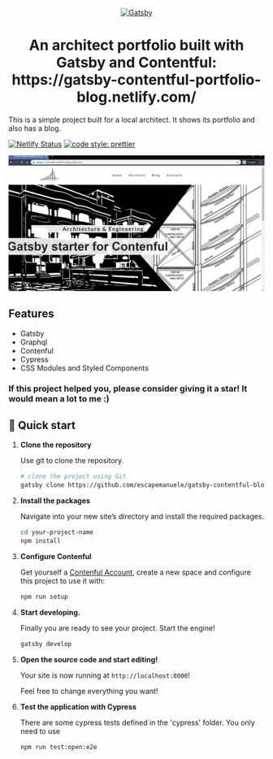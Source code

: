 <p align="center">
  <a href="https://www.gatsbyjs.org">
    <img alt="Gatsby" src="https://www.gatsbyjs.org/monogram.svg" width="60" />
  </a>
</p>
<h1 align="center">
  An architect portfolio built with Gatsby and Contentful: https://gatsby-contentful-portfolio-blog.netlify.com/
</h1>

This is a simple project built for a local architect. It shows its portfolio and also has a blog.

[![Netlify Status](https://api.netlify.com/api/v1/badges/a46337b9-2b45-492c-8de3-da64485eebc3/deploy-status)](https://app.netlify.com/sites/studioassociatofusignani/deploys)
[![code style: prettier](https://img.shields.io/badge/code_style-prettier-ff69b4.svg?style=flat-square)](https://github.com/prettier/prettier)

![Gatsby Starter Mate logo](./media/gatsby-starter-index.png)

## Features

- Gatsby
- Graphql
- Contenful
- Cypress
- CSS Modules and Styled Components

### If this project helped you, please consider giving it a star! It would mean a lot to me :)

## 🚀 Quick start

1.  **Clone the repository**

    Use git to clone the repository.

    ```sh
    # clone the project using Git
    gatsby clone https://github.com/escapemanuele/gatsby-contentful-blog-portfolio  your-project-name
    ```

2.  **Install the packages**

    Navigate into your new site’s directory and install the required packages.

    ```sh
    cd your-project-name
    npm install
    ```

3.  **Configure Contenful**

    Get yourself a [Contenful Account](https://www.contentful.com/), create a new space and configure this project to use it with:

    ```sh
    npm run setup
    ```

4.  **Start developing.**

    Finally you are ready to see your project. Start the engine!

    ```sh
    gatsby develop
    ```

5.  **Open the source code and start editing!**

    Your site is now running at `http://localhost:8000`!

    Feel free to change everything you want!
    
6.  **Test the application with Cypress**

    There are some cypress tests defined in the 'cypress' folder.
    You only need to use
     ```sh
    npm run test:open:e2e
    ```
